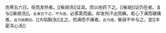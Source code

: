 伤寒五六日。呕而发热者。[[柴胡汤]]证具。而以他药下之。[[柴胡]]证仍在者。复与[[柴胡汤]]。`此虽已下之。不为逆。`必蒸蒸而振。却发热汗出而解。若心下满而硬痛者。`此为结胸也。`[[大陷胸汤]]主之。但满而不痛者。`此为痞。`柴胡不中与之。宜[[半夏泻心汤]]